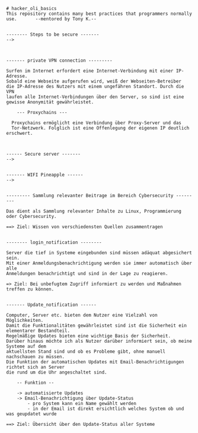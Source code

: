     # hacker_oli_basics
    This repository contains many best practices that programmers normally use.       --mentored by Tony K.--


    -------- Steps to be secure -------
    -->



    ------- private VPN connection ---------

    Surfen im Internet erfordert eine Internet-Verbindung mit einer IP-Adresse.
    Sobald eine Webseite aufgerufen wird, weiß der Webseiten-Betreiber
    die IP-Adresse des Nutzers mit einem ungefähren Standort. Durch die VPN
    laufen alle Internet-Verbindungen über den Server, so sind ist eine
    gewisse Anonymität gewährleistet.

        --- Proxychains ---

      Proxychains ermöglicht eine Verbindung über Proxy-Server und das
      Tor-Netzwerk. Folglich ist eine Offenlegung der eigenen IP deutlich erschwert.



    ------ Secure server -------
    -->


    ------- WIFI Pineapple ------
    -->


    --------- Sammlung relevanter Beitrage im Bereich Cybersecurity ---------

    Das dient als Sammlung relevanter Inhalte zu Linux, Programmierung oder Cybersecurity.

    ==> Ziel: Wissen von verschiedensten Quellen zusammentragen


    -------- login_notification --------

    Server die tief in Systeme eingebunden sind müssen adäquat abgesichert sein.
    Mit einer Anmeldungsbenachrichtigung werden sie immer automatisch über alle
    Anmeldungen benachrichtigt und sind in der Lage zu reagieren.

    => Ziel: Bei unbefugtem Zugriff informiert zu werden und Maßnahmen treffen zu können.


    ------- Update_notification ------

    Computer, Server etc. bieten dem Nutzer eine Vielzahl von Möglichkeiten. 
    Damit die Funktionalitäten gewährleistet sind ist die Sicherheit ein elementarer Bestandteil.
    Regelmäßige Updates bieten eine wichtige Basis der Sicherheit.
    Darüber hinaus möchte ich als Nutzer darüber informiert sein, ob meine Systeme auf dem
    aktuellsten Stand sind und ob es Probleme gibt, ohne manuell nachschauen zu müssen.
    Die Funktion der automatischen Updates mit Email-Benachrichtigungen richtet sich an Server
    die rund um die Uhr angeschaltet sind.

        -- Funktion --

        -> automatisierte Updates
        -> Email-Benachrichtigung über Update-Status
            - pro System kann ein Name gewählt werden
            - in der Email ist direkt ersichtlich welches System ob und was geupdatet wurde

    ==> Ziel: Übersicht über den Update-Status aller Systeme
